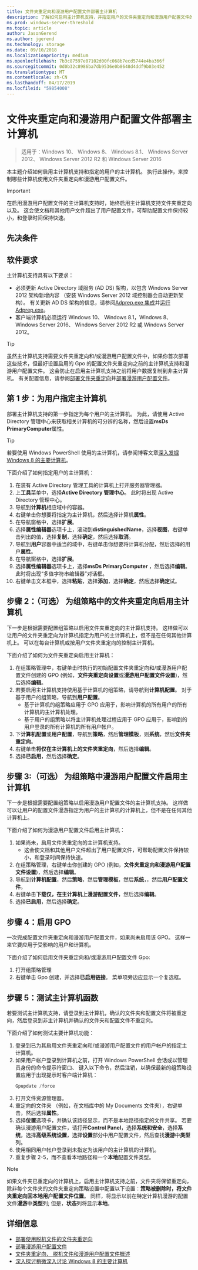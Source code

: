 ```yaml
---
title: 文件夹重定向和漫游用户配置文件部署主计算机
description: 了解如何启用主计算机支持，并指定用户的文件夹重定向和漫游用户配置文件的主计算机。
ms.prod: windows-server-threshold
ms.topic: article
author: JasonGerend
ms.author: jgerend
ms.technology: storage
ms.date: 09/10/2018
ms.localizationpriority: medium
ms.openlocfilehash: 7b3c87597e07102d00fc068b7ecd5744e4ba366f
ms.sourcegitcommit: 0d0b32c8986ba7db9536e0b8648d4ddf9b03e452
ms.translationtype: MT
ms.contentlocale: zh-CN
ms.lasthandoff: 04/17/2019
ms.locfileid: "59854008"
---
```

# <a name="deploy-primary-computers-for-folder-redirection-and-roaming-user-profiles"></a>文件夹重定向和漫游用户配置文件部署主计算机

>适用于：Windows 10、 Windows 8、 Windows 8.1、 Windows Server 2012、 Windows Server 2012 R2 和 Windows Server 2016

本主题介绍如何启用主计算机支持和指定的用户的主计算机。 执行此操作，来控制哪些计算机使用文件夹重定向和漫游用户配置文件。

>[!IMPORTANT]
>在启用漫游用户配置文件的主计算机支持时，始终启用主计算机支持文件夹重定向以及。 这会使文档和其他用户文件超出了用户配置文件，可帮助配置文件保持较小，和登录时间保持快速。

## <a name="prerequisites"></a>先决条件

## <a name="software-requirements"></a>软件要求

主计算机支持具有以下要求：

- 必须更新 Active Directory 域服务 (AD DS) 架构，以包含 Windows Server 2012 架构新增内容 （安装 Windows Server 2012 域控制器会自动更新架构）。 有关更新 AD DS 架构的信息，请参阅[Adprep.exe 集成](<https://docs.microsoft.com/previous-versions/windows/it-pro/windows-server-2012-R2-and-2012/hh472161(v=ws.11)#adprepexe-integration>)并[运行 Adprep.exe](<https://docs.microsoft.com/previous-versions/windows/it-pro/windows-server-2008-R2-and-2008/dd464018(v=ws.10)>)。
- 客户端计算机必须运行 Windows 10、 Windows 8.1，Windows 8、 Windows Server 2016、 Windows Server 2012 R2 或 Windows Server 2012。

>[!TIP]
>虽然主计算机支持需要文件夹重定向和/或漫游用户配置文件中，如果你首次部署这些技术，但最好设置启用的 Gpo 的配置文件夹重定向之前的主计算机支持和漫游用户配置文件。 这会防止在启用主计算机支持之前将用户数据复制到非主计算机。 有关配置信息，请参阅[部署文件夹重定向](deploy-folder-redirection.md)并[部署漫游用户配置文件](deploy-roaming-user-profiles.md)。

## <a name="step-1-designate-primary-computers-for-users"></a>第 1 步：为用户指定主计算机

部署主计算机支持的第一步指定为每个用户的主计算机。 为此，请使用 Active Directory 管理中心来获取相关计算机的可分辨的名称，然后设置**msDs PrimaryComputer**属性。

>[!TIP]
>若要使用 Windows PowerShell 使用的主计算机，请参阅博客文章[深入发掘 Windows 8 的主要计算机](<https://blogs.technet.microsoft.com/askds/2012/10/23/digging-a-little-deeper-into-windows-8-primary-computer/>)。

下面介绍了如何指定用户的主计算机：

1. 在装有 Active Directory 管理工具的计算机上打开服务器管理器。
2. 上**工具**菜单中，选择**Active Directory 管理中心**。 此时将出现 Active Directory 管理中心。
3. 导航到**计算机**相应域中的容器。
4. 右键单击你想要将指定为主计算机，然后选择计算机**属性**。
5. 在导航窗格中，选择**扩展**。
6. 选择**属性编辑器**选项卡上，滚动到**distinguishedName**，选择**视图**，右键单击列出的值，选择**复制**，选择**确定**，然后选择**取消**。
7. 导航到**用户**容器中适当的域中，右键单击你想要将计算机分配，然后选择的用户**属性**。
8. 在导航窗格中，选择**扩展**。
9. 选择**属性编辑器**选项卡上，选择**msDs PrimaryComputer** ，然后选择**编辑**。 此时将出现“多值字符串编辑器”对话框。
10. 右键单击文本框中，选择**粘贴**，选择**添加**，选择**确定**，然后选择**确定**试。

## <a name="step-2-optionally-enable-primary-computers-for-folder-redirection-in-group-policy"></a>步骤 2：（可选） 为组策略中的文件夹重定向启用主计算机

下一步是根据需要配置组策略以启用文件夹重定向的主计算机支持。 这样做可以让用户的文件夹重定向为计算机指定为用户的主计算机上，但不是在任何其他计算机上。 可以在每台计算机或按用户文件夹重定向的控制主计算机。

下面介绍了如何为文件夹重定向启用主计算机：

1. 在组策略管理中，右键单击时执行的初始配置文件夹重定向和/或漫游用户配置文件创建的 GPO (例如，**文件夹重定向设置**或**漫游用户配置文件设置**)，然后选择**编辑**。
2. 若要启用主计算机支持使用基于计算机的组策略，请导航到**计算机配置**。 对于基于用户的组策略，导航到**用户配置**。
    - 基于计算机的组策略应用于 GPO 应用于，影响计算机的所有用户的所有计算机的主计算机处理。
    - 基于用户的组策略以将主计算机处理过程应用于 GPO 应用于，影响到的用户登录的所有计算机的所有用户帐户。
3. 下**计算机配置**或**用户配置**，导航到**策略**，然后**管理模板**，则**系统**，然后**文件夹重定向**。
4. 右键单击**将仅在主计算机上的文件夹重定向**，然后选择**编辑**。
5. 选择**已启用**，然后选择**确定**。

## <a name="step-3-optionally-enable-primary-computers-for-roaming-user-profiles-in-group-policy"></a>步骤 3:（可选） 为组策略中漫游用户配置文件启用主计算机

下一步是根据需要配置组策略以启用漫游用户配置文件的主计算机支持。 这样做可以让用户的配置文件漫游指定为用户的主计算机的计算机上，但不是在任何其他计算机上。

下面介绍了如何为漫游用户配置文件启用主计算机：

1. 如果尚未，启用文件夹重定向的主计算机支持。
    * 这会使文档和其他用户文件超出了用户配置文件，可帮助配置文件保持较小，和登录时间保持快速。
2. 在组策略管理，右键单击你创建的 GPO (例如，**文件夹重定向和漫游用户配置文件设置**)，然后选择**编辑**。
3. 导航到**计算机配置**，然后**策略**，然后**管理模板**，然后**系统**，，然后**用户配置文件**。
4. 右键单击**下载仅，在主计算机上漫游配置文件**，然后选择**编辑**。
5. 选择**已启用**，然后选择**确定**。

## <a name="step-4-enable-the-gpo"></a>步骤 4：启用 GPO

一次完成配置文件夹重定向和漫游用户配置文件，如果尚未启用该 GPO。 这样一来它要应用于受影响的用户和计算机。

下面介绍了如何启用文件夹重定向和/或漫游用户配置文件 Gpo:

1. 打开组策略管理
2. 右键单击 Gpo 创建，并选择**已启用链接**。 菜单项旁边应显示一个复选框。

## <a name="step-5-test-primary-computer-function"></a>步骤 5：测试主计算机函数

若要测试主计算机支持，请登录到主计算机，确认的文件夹和配置文件将被重定向，然后登录到非主计算机并确认的文件夹和配置文件不重定向。

下面介绍了如何测试主要计算机功能：

1. 登录到已为其启用文件夹重定向和/或漫游用户配置文件的用户帐户的指定主计算机。
2. 如果用户帐户登录到计算机之前，打开 Windows PowerShell 会话或以管理员身份的命令提示符窗口、 键入以下命令，然后注销，以确保最新的组策略设置应用于出现提示时客户端计算机：
    ```PowerShell
    Gpupdate /force
    ```
3. 打开文件资源管理器。
4. 重定向的文件夹 （例如，在文档库中的 My Documents 文件夹），右键单击，然后选择**属性**。
5. 选择**位置**选项卡，并确认该路径显示，而不是本地路径指定的文件共享。 若要确认漫游用户配置文件，请打开**Control Panel**，选择**系统和安全**，选择**系统**，选择**高级系统设置**，选择**设置**部分中用户配置文件，然后查找**漫游**中**类型**列。
6. 使用相同用户帐户登录到未指定为该用户的主计算机的计算机。
7. 重复步骤 2-5，而不查看本地路径和一个**本地**配置文件类型。

>[!NOTE]
>如果文件夹已重定向的计算机上，启用主计算机支持之前，文件夹将保留重定向，除非每个文件夹的文件夹重定向策略设置中配置以下设置：**策略被删除时，将文件夹重定向回本地用户配置文件位置**。 同样，将显示以前在特定计算机漫游的配置文件**漫游**中**类型**列; 但是，**状态**列将显示**本地**。

## <a name="more-information"></a>详细信息

- [部署使用脱机文件的文件夹重定向](deploy-folder-redirection.md)
- [部署漫游用户配置文件](deploy-roaming-user-profiles.md)
- [文件夹重定向、 脱机文件和漫游用户配置文件概述](folder-redirection-rup-overview.md)
- [深入探讨稍微深入讨论 Windows 8 的主要计算机](https://blogs.technet.com/b/askds/archive/2012/10/23/digging-a-little-deeper-into-windows-8-primary-computer.aspx)